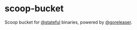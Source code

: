 # scoop-bucket

Scoop bucket for [@stateful](https://github.com/stateful) binaries, powered by [@goreleaser](https://github.com/goreleaser).


